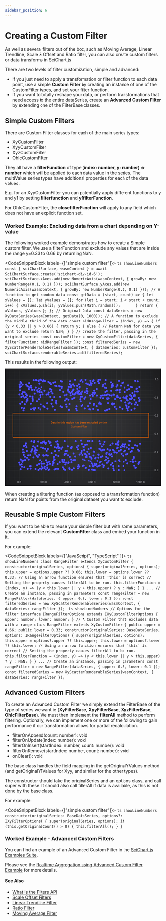 ```yaml
---
sidebar_position: 6
---
```


# Creating a Custom Filter

As well as several filters out of the box, such as Moving Average, Linear Trendline, Scale & Offset and Ratio filter, you can also create custom filters or data transforms in SciChart.js

There are two levels of filter customization, simple and advanced:

*   If you just need to apply a transformation or filter function to each data point, use a simple **Custom Filter** by creating an instance of one of the CustomFilter types, and set your filter function.
*   If you want to totally reshape your data, or perform transformations that need access to the entire dataSeries, create an **Advanced Custom Filter** by extending one of the FilterBase classes.

Simple Custom Filters
---------------------

There are Custom Filter classes for each of the main series types:

*   XyCustomFilter
*   XyyCustomFilter
*   XyzCustomFilter
*   OhlcCustomFilter

They all have a **filterFunction** of type **(index: number, y: number) => number** which will be applied to each data value in the series. The multiValue series types have additional properties for each of the data values.

E.g. for an XyyCustomFilter you can potentially apply different functions to y and y1 by setting **filterfunction** and **y1filterFunction**.

For OhlcCustomFilter, the **closefilterFunction** will apply to any field which does not have an explicit function set.

### Worked Example: Excluding data from a chart depending on Y-value

The following worked example demonstrates how to create a Simple custom filter. We use a filterFunction and exclude any values that are inside the range y=0.33 to 0.66 by returning NaN.

<CodeSnippetBlock labels={["simple custom filter"]}>
    ```ts showLineNumbers
    const { sciChartSurface, wasmContext } = await SciChartSurface.create('scichart-div-id-6');
    sciChartSurface.xAxes.add(new NumericAxis(wasmContext, { growBy: new NumberRange(0.1, 0.1) }));
    sciChartSurface.yAxes.add(new NumericAxis(wasmContext, { growBy: new NumberRange(0.1, 0.1) }));
    // A function to get random data
    const getData = (start, count) => {
        let xValues = [];
        let yValues = [];
        for (let i = start; i < start + count; i++) {
            xValues.push(i);
            yValues.push(Math.random());      
        }
        return { xValues, yValues };
    };
    // Original Data
    const dataSeries = new XyDataSeries(wasmContext, getData(0, 1000));
    // A function to exclude the middle thrid of the data
    const midRangeFilter = (index, y) => {
        if (y < 0.33 || y > 0.66) {
            return y;
        } else {
            // Return NaN for data you want to exclude
            return NaN;
        }
    }
    // Create the filter, passing in the original series
    const customFilter = new XyCustomFilter(dataSeries, { filterFunction: midRangeFilter });
    const filteredSeries = new XyScatterRenderableSeries(wasmContext, { dataSeries: customFilter });
    sciChartSurface.renderableSeries.add(filteredSeries);
    ```

</CodeSnippetBlock>

This results in the following output:

![](img/1.png)

When creating a filtering function (as opposed to a transformation function) return NaN for points from the original dataset you want to exclude.

Reusable Simple Custom Filters
------------------------------

If you want to be able to reuse your simple filter but with some parameters, you can extend the relevant **CustomFilter** class and embed your function in it.

For example:

<CodeSnippetBlock labels={["JavaScript", "TypeScript" ]}>
    ```ts showLineNumbers
    class RangeFilter extends XyCustomFilter {
        constructor(originalSeries, options) {
            super(originalSeries, options);
            this.upper = options.upper ?? 0.66;
            this.lower = options.lower ?? 0.33;
            // Using an arrow function ensures that 'this' is correct
            // Setting the property causes filterAll to be run.
            this.filterFunction = (index, y) => (y < this.lower || y > this.upper) ? y : NaN;
        }
    }
    ...
    // Create an instance, passing in parameters
    const rangeFilter = new RangeFilter(dataSeries, { upper: 0.5, lower: 0.1 });
    const filteredSeries = new XyScatterRenderableSeries(wasmContext, { dataSeries: rangeFilter });
    ```
    ```ts showLineNumbers
    // Options for the filter
    interface IRangeFilterOptions extends IXyCustomFilterOptions {
        upper: number;
        lower: number;
    }
    // A Custom Filter that excludes data with a range
    class RangeFilter extends XyCustomFilter {
        public upper = 0.66;
        public lower = 0.33;
        constructor(originalSeries: BaseDataSeries, options: IRangeFilterOptions) {
            super(originalSeries, options);
            this.upper = options?.upper ?? this.upper;
            this.lower = options?.lower ?? this.lower;
            // Using an arrow function ensures that 'this' is correct
            // Setting the property causes filterAll to be run.
            this.filterFunction = (index, y) => (y < this.lower || y > this.upper) ? y : NaN;
        }
    }
    ...
    // Create an instance, passing in parameters
    const rangeFilter = new RangeFilter(dataSeries, { upper: 0.5, lower: 0.1 });
    const filteredSeries = new XyScatterRenderableSeries(wasmContext, { dataSeries: rangeFilter });
    ```

</CodeSnippetBlock>

Advanced Custom Filters
-----------------------

To create an Advanced Custom Filter we simply extend the FilterBase of the type of series we want ie (**XyFilterBase**, **XyyFilterBase**, **XyzFilterBase**, **OhlcFilterBase**). We must then implement the **filterAll** method to perform filtering. Optionally, we can implement one or more of the following to gain performance if our transformation allows for partial recalculation.

*   filterOnAppend(count: number): void
*   filterOnUpdate(index: number): void
*   filterOnInsert(startIndex: number, count: number): void
*   filterOnRemove(startIndex: number, count: number): void
*   onClear(): void

The base class handles the field mapping in the getOriginalYValues method (and getOriginalY1Values for Xyy, and similar for the other types).

The constructor should take the originalSeries and an options class, and call super with these. It should also call filterAll if data is available, as this is not done by the base class.

For example:

<CodeSnippetBlock labels={["simple custom filter"]}>
    ```ts showLineNumbers
    constructor(originalSeries: BaseDataSeries, options?: IXyFilterOptions) {
        super(originalSeries, options);
        if (this.getOriginalCount() > 0) {
            this.filterAll();
        }
    }
    ```

</CodeSnippetBlock>

### Worked Example - Advanced Custom Filters

You can find an example of an Advanced Custom Filter in the [SciChart.js Examples Suite](/get-started/scichart-js-examples-suite).

Please see the [Realtime Aggregation using Advanced Custom Filter Example](http://demo.scichart.com/javascript-custom-filters) for more details.

#### See Also

* [What is the Filters API](/2d-charts/chart-types/data-filters-api/data-filters-api-overview)
* [Scale Offset Filters](/2d-charts/chart-types/data-filters-api/scale-offset-filters)
* [Linear Trendline Filter](/2d-charts/chart-types/data-filters-api/linear-trendline-filter)
* [Ratio Filter](/2d-charts/chart-types/data-filters-api/ratio-filter)
* [Moving Average Filter](/2d-charts/chart-types/data-filters-api/moving-average-filter)